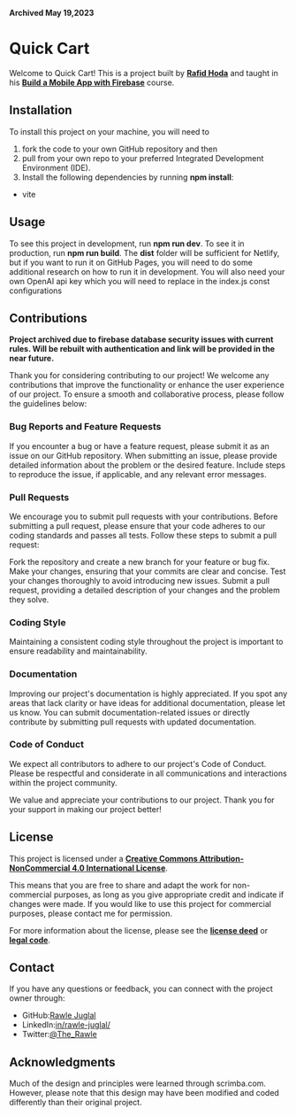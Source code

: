 **Archived May 19,2023**
# Quick Cart 
Welcome to Quick Cart! This is a project built by **[Rafid Hoda](https://twitter.com/rafidhoda)** and taught in his **[Build a Mobile App with Firebase](https://scrimba.com/learn/firebase)** course.

## Installation
To install this project on your machine, you will need to 
1. fork the code to your own GitHub repository and then 
2. pull from your own repo to your preferred Integrated Development Environment (IDE). 
3. Install the following dependencies by running **npm install**:

- vite


## Usage
To see this project in development, run **npm run dev**. To see it in production, run **npm run build**. The **dist** folder will be sufficient for Netlify, but if you want to run it on GitHub Pages, you will need to do some additional research on how to run it in development. You will also need your own OpenAI api key which you will need to replace in the index.js const configurations 

## Contributions
**Project archived due to firebase database security issues with current rules. Will be rebuilt with authentication and link will be provided in the near future.**

Thank you for considering contributing to our project! We welcome any contributions that improve the functionality or enhance the user experience of our project. To ensure a smooth and collaborative process, please follow the guidelines below:

### Bug Reports and Feature Requests
If you encounter a bug or have a feature request, please submit it as an issue on our GitHub repository. When submitting an issue, please provide detailed information about the problem or the desired feature. Include steps to reproduce the issue, if applicable, and any relevant error messages.

### Pull Requests
We encourage you to submit pull requests with your contributions. Before submitting a pull request, please ensure that your code adheres to our coding standards and passes all tests. Follow these steps to submit a pull request:

Fork the repository and create a new branch for your feature or bug fix.
Make your changes, ensuring that your commits are clear and concise.
Test your changes thoroughly to avoid introducing new issues.
Submit a pull request, providing a detailed description of your changes and the problem they solve.
### Coding Style
Maintaining a consistent coding style throughout the project is important to ensure readability and maintainability.

### Documentation
Improving our project's documentation is highly appreciated. If you spot any areas that lack clarity or have ideas for additional documentation, please let us know. You can submit documentation-related issues or directly contribute by submitting pull requests with updated documentation.

### Code of Conduct
We expect all contributors to adhere to our project's Code of Conduct. Please be respectful and considerate in all communications and interactions within the project community.

We value and appreciate your contributions to our project. Thank you for your support in making our project better!

## License
This project is licensed under a **[Creative Commons Attribution-NonCommercial 4.0 International License](http://creativecommons.org/licenses/by-nc/4.0/)**.

This means that you are free to share and adapt the work for non-commercial purposes, as long as you give appropriate credit and indicate if changes were made. If you would like to use this project for commercial purposes, please contact me for permission.

For more information about the license, please see the **[license deed](https://creativecommons.org/licenses/by-nc/4.0/)** or **[legal code](https://creativecommons.org/licenses/by-nc/4.0/legalcode)**.

## Contact
If you have any questions or feedback, you can connect with the project owner through:

- GitHub:[Rawle Juglal](https://github.com/RawleJuglal)
- LinkedIn:[in/rawle-juglal/](https://www.linkedin.com/in/rawle-juglal/)
- Twitter:[@The_Rawle](https://twitter.com/The_Rawle)

## Acknowledgments
Much of the design and principles were learned through scrimba.com. However, please note that this design may have been modified and coded differently than their original project.